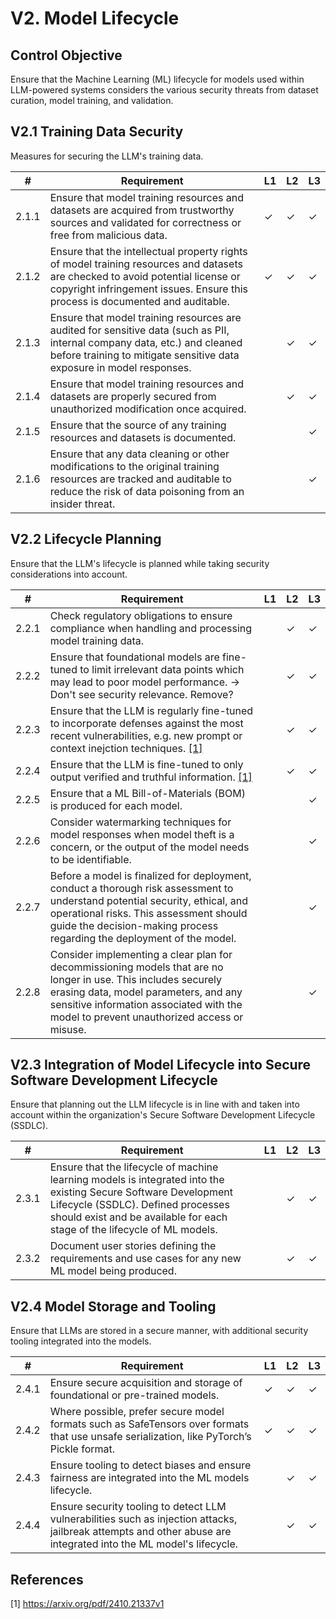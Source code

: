 # V2. Model Lifecycle

## Control Objective
Ensure that the Machine Learning (ML) lifecycle for models used within LLM-powered systems considers the various security threats from dataset curation, model training, and validation.  

## V2.1 Training Data Security

Measures for securing the LLM's training data.

| # | Requirement | L1 | L2 | L3 |
| - | ---------- | -- | -- | -- |
| 2.1.1 | Ensure that model training resources and datasets are acquired from trustworthy sources and validated for correctness or free from malicious data.  | ✓ | ✓ | ✓ |
| 2.1.2 | Ensure that the intellectual property rights of model training resources and datasets are checked to avoid potential license or copyright infringement issues. Ensure this process is documented and auditable. | ✓ | ✓ | ✓ |
| 2.1.3 | Ensure that model training resources are audited for sensitive data (such as PII, internal company data, etc.) and cleaned before training to mitigate sensitive data exposure in model responses. |      | ✓ | ✓ |
| 2.1.4 | Ensure that model training resources and datasets are properly secured from unauthorized modification once acquired. |      | ✓ | ✓ |
| 2.1.5 | Ensure that the source of any training resources and datasets is documented. |      |      | ✓ |
| 2.1.6 | Ensure that any data cleaning or other modifications to the original training resources are tracked and auditable to reduce the risk of data poisoning from an insider threat. |      |      | ✓ |

## V2.2 Lifecycle Planning

Ensure that the LLM's lifecycle is planned while taking security considerations into account.

| # | Requirement | L1 | L2 | L3 |
| - | ---------- | -- | -- | -- |
| 2.2.1 | Check regulatory obligations to ensure compliance when handling and processing model training data. |      | ✓ | ✓ |
| 2.2.2 | Ensure that foundational models are fine-tuned to limit irrelevant data points which may lead to poor model performance. -> Don't see security relevance. Remove? |      | ✓ | ✓ |
| 2.2.3 | Ensure that the LLM is regularly fine-tuned to incorporate defenses against the most recent vulnerabilities, e.g. new prompt or context inejction techniques. [\[1\]](#fine_tune_def) |      | ✓ | ✓ |
| 2.2.4 | Ensure that the LLM is fine-tuned to only output verified and truthful information. [\[1\]](#fine_tune_def) |      | ✓ | ✓ |
| 2.2.5 | Ensure that a ML Bill-of-Materials (BOM) is produced for each model. |      |      | ✓ |
| 2.2.6 | Consider watermarking techniques for model responses when model theft is a concern, or the output of the model needs to be identifiable. |      |      | ✓ |
| 2.2.7 | Before a model is finalized for deployment, conduct a thorough risk assessment to understand potential security, ethical, and operational risks. This assessment should guide the decision-making process regarding the deployment of the model. |      |      | ✓ |
| 2.2.8 | Consider implementing a clear plan for decommissioning models that are no longer in use. This includes securely erasing data, model parameters, and any sensitive information associated with the model to prevent unauthorized access or misuse. |      |      | ✓ |

## V2.3 Integration of Model Lifecycle into Secure Software Development Lifecycle

Ensure that planning out the LLM lifecycle is in line with and taken into account within the organization's Secure Software Development Lifecycle (SSDLC).

| # | Requirement | L1 | L2 | L3 |
| - | ---------- | -- | -- | -- |
| 2.3.1 | Ensure that the lifecycle of machine learning models is integrated into the existing Secure Software Development Lifecycle (SSDLC). Defined processes should exist and be available for each stage of the lifecycle of ML models. |      | ✓ | ✓ |
| 2.3.2 | Document user stories defining the requirements and use cases for any new ML model being produced. |      | ✓ | ✓ |

## V2.4 Model Storage and Tooling

Ensure that LLMs are stored in a secure manner, with additional security tooling integrated into the models.

| # | Requirement | L1 | L2 | L3 |
| - | ---------- | -- | -- | -- |
| 2.4.1 | Ensure secure acquisition and storage of foundational or pre-trained models. | ✓ | ✓ | ✓ |
| 2.4.2 | Where possible, prefer secure model formats such as SafeTensors over formats that use unsafe serialization, like PyTorch’s Pickle format. | ✓ | ✓ | ✓ |
| 2.4.3 | Ensure tooling to detect biases and ensure fairness are integrated into the ML models lifecycle. |      | ✓ | ✓ |
| 2.4.4 | Ensure security tooling to detect LLM vulnerabilities such as injection attacks, jailbreak attempts and other abuse are integrated into the ML model's lifecycle. |      | ✓ | ✓ |

## References

<a id="fine_tune_def">\[1\] https://arxiv.org/pdf/2410.21337v1</a>